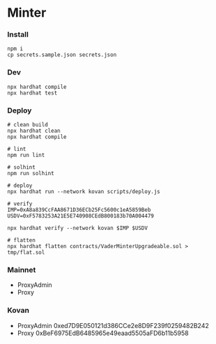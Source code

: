 # Minter

### Install

```shell
npm i
cp secrets.sample.json secrets.json
```

### Dev

```shell
npx hardhat compile
npx hardhat test
```

### Deploy

```shell
# clean build
npx hardhat clean
npx hardhat compile

# lint
npm run lint

# solhint
npm run solhint

# deploy
npx hardhat run --network kovan scripts/deploy.js

# verify
IMP=0xA8a839CcFAA8671D36ECb25Fc5600c1eA5859Beb
USDV=0xF5783253A21E5E740908CEdB800183b70A004479

npx hardhat verify --network kovan $IMP $USDV

# flatten
npx hardhat flatten contracts/VaderMinterUpgradeable.sol > tmp/flat.sol
```

### Mainnet

-   ProxyAdmin
-   Proxy

### Kovan

-   ProxyAdmin 0xed7D9E050121d386CCe2e8D9F239f0259482B242
-   Proxy 0xBeF6975EdB6485965e49eaad5505aFD6b11b5958

